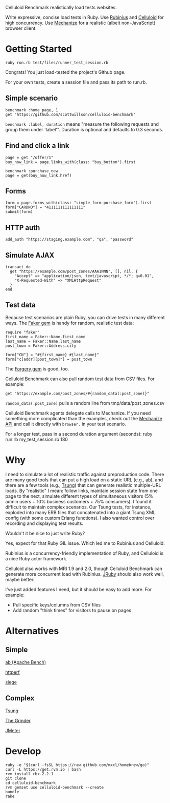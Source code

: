 Celluloid Benchmark realistically load tests websites.

Write expressive, concise load tests in Ruby. Use [Rubinius](http://rubini.us) and [Celluloid](https://github.com/celluloid/celluloid) 
for high concurrency. Use [Mechanize](http://mechanize.rubyforge.org) for a realistic (albeit non-JavaScript) browser client.

Getting Started
===============
    ruby run.rb test/files/runner_test_session.rb

Congrats! You just load-tested the project's Github page.

For your own tests, create a session file and pass its path to run.rb.

Simple scenario
---------------
    benchmark :home_page, 1
    get "https://github.com/scottwillson/celluloid-benchmark"

`benchmark :label, duration` means "measure the following requests and group them under 'label'". 
Duration is optional and defaults to 0.3 seconds.

Find and click a link
---------------------
    page = get "/offer/1"
    buy_now_link = page.links_with(class: "buy_button").first

    benchmark :purchase_new
    page = get(buy_now_link.href)

Forms
-----
    form = page.forms_with(class: "simple_form purchase_form").first
    form["CARDNO"] = "4111111111111111"
    submit(form)

HTTP auth
---------
    add_auth "https://staging.example.com", "qa", "password"


Simulate AJAX
-------------
    transact do
      get "https://example.com/post_zones/AAA1NNN", [], nil, {
        "Accept" => "application/json, text/javascript, */*; q=0.01",
        "X-Requested-With" => "XMLHttpRequest"
      }
    end

Test data
---------
Because test scenarios are plain Ruby, you can drive tests in many different ways. The 
[Faker gem](http://rubydoc.info/github/stympy/faker/master/frames) is handy
for random, realistic test data:

    require "faker"
    first_name = Faker::Name.first_name
    last_name = Faker::Name.last_name
    post_town = Faker::Address.city

    form["CN"] = "#{first_name} #{last_name}"
    form["c[addr][post_town]"] = post_town

The [Forgery gem](http://sevenwire.github.io/forgery/) is good, too.

Celluloid Benchmark can also pull random test data from CSV files. For example:

    get "https://example.com/post_zones/#{random_data(:post_zone)}"

`random_data(:post_zone)` pulls a random line from tmp/data/post_zones.csv

Celluloid Benchmark agents delegate calls to Mechanize. If you need something more complicated 
than the examples, check out the [Mechanize API](http://mechanize.rubyforge.org/HTTP/Agent.html) and call it directly with `browser.` in your test scenario.

For a longer test, pass in a second duration argument (seconds):
    ruby run.rb my_test_session.rb 180

Why
===
I need to simulate a lot of realistic traffic against preproduction code.
There are many good tools that can put a high load on a static URL (e.g., [ab](http://httpd.apache.org/docs/2.2/programs/ab.html)), and there are a few tools 
(e.g., [Tsung](http://tsung.erlang-projects.org)) that can generate realistic multiple-URL loads. By "realistic" I mean: follow links, maintain 
session state from one page to the next, simulate different types of simultaneous visitors (5% admin users + 10% 
business customers + 75% consumers). I found it difficult to maintain complex scenarios. Our Tsung tests, 
for instance, exploded into many ERB files that concatenated into a giant Tsung XML config (with some custom Erlang 
functions). I also wanted control over recording and displaying test results.

Wouldn't it be nice to just write Ruby?

Yes, expect for that Ruby GIL issue. Which led me to Rubinius and Celluloid.

Rubinius is a concurrency-friendly implementation of Ruby, and Celluloid is a nice Ruby actor framework.

Celluloid also works with MRI 1.9 and 2.0, though Celluloid Benchmark can generate more concurrent load with 
Rubinius. [JRuby](http://jruby.org) should also work well, maybe better.

I've just added features I need, but it should be easy to add more. For example:

  * Pull specific keys/columns from CSV files
  * Add random "think times" for visitors to pause on pages

Alternatives
============

Simple
------
[ab (Apache Bench)](http://httpd.apache.org/docs/2.2/programs/ab.html)  

[httperf](http://www.hpl.hp.com/research/linux/httperf/)  

[siege](http://freecode.com/projects/siege)  


Complex
-------
[Tsung](http://tsung.erlang-projects.org)  

[The Grinder](http://grinder.sourceforge.net)  

[JMeter](http://jmeter.apache.org)  


Develop
=======
    ruby -e "$(curl -fsSL https://raw.github.com/mxcl/homebrew/go)"
    curl -L https://get.rvm.io | bash
    rvm install rbx-2.2.1
    git clone
    cd celluloid-benchmark
    rvm gemset use celluloid-benchmark --create
    bundle
    rake
